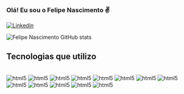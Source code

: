 ### Olá! Eu sou o Felipe Nascimento ✌️

[![Linkedin](https://img.shields.io/badge/LinkedIn-0077B5?style=for-the-badge&logo=linkedin&logoColor=white)](https://www.linkedin.com/in/felipe-nascimento-web-developer/)

![Felipe Nascimento GitHub stats](https://github-readme-stats.vercel.app/api?username=devluizfelipe&show_icons=true&theme=radical)

## Tecnologias que utilizo

<div style="display: inline_block"><br>
    <img align="center"alt="html5" src="https://img.shields.io/badge/HTML5-E34F26?style=for-the-badge&logo=html5&logoColor=white">
    <img align="center"alt="html5" src="https://img.shields.io/badge/CSS3-1572B6?style=for-the-badge&logo=css3&logoColor=white">
    <img align="center"alt="html5" src="https://img.shields.io/badge/JavaScript-F7DF1E?style=for-the-badge&logo=javascript&logoColor=black">
    <img align="center"alt="html5" src="https://img.shields.io/badge/React-20232A?style=for-the-badge&logo=react&logoColor=61DAFB">
    <img align="center"alt="html5" src="https://img.shields.io/badge/React_Router-CA4245?style=for-the-badge&logo=react-router&logoColor=white">
    <img align="center"alt="html5" src="https://img.shields.io/badge/Node.js-43853D?style=for-the-badge&logo=node.js&logoColor=white">
    <img align="center"alt="html5" src="https://img.shields.io/badge/Express.js-404D59?style=for-the-badge">
    <img align="center"alt="html5" src="https://img.shields.io/badge/TypeScript-007ACC?style=for-the-badge&logo=typescript&logoColor=white">
    <img align="center"alt="html5" src="https://img.shields.io/badge/Java-ED8B00?style=for-the-badge&logo=java&logoColor=white">
    <img align="center"alt="html5" src="https://img.shields.io/badge/MySQL-00000F?style=for-the-badge&logo=mysql&logoColor=white">
    <img align="center"alt="html5" src="https://img.shields.io/badge/MongoDB-4EA94B?style=for-the-badge&logo=mongodb&logoColor=white">
    <img align="center"alt="html5" src="https://img.shields.io/badge/Amazon_AWS-FF9900?style=for-the-badge&logo=amazonaws&logoColor=white">
    <img align="center"alt="html5" src="https://img.shields.io/badge/Oracle-F80000?style=for-the-badge&logo=oracle&logoColor=black">
    
  
    

</div>

